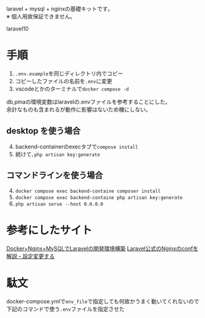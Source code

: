# 
laravel + mysql + nginxの基礎キットです｡  
※ 個人用故保証できません｡  

laravel10

# 手順
1. `.env.example`を同じディレクトリ内でコピー
2. コピーしたファイルの名前を`.env`に変更
3. vscodeとかのターミナルで`docker compose -d`

db,pmaの環境変数はlaravelの.envファイルを参考することにした｡  
余計なものも含まれるが動作に影響はないため機にしない｡

## desktop を使う場合
4. backend-containerのexecタブで`compose install`
5. 続けて､`php artisan key:generate`


## コマンドラインを使う場合
4. `docker compose exec backend-containe composer install`
5. `docker compose exec backend-containe php artisan key:generate`
6. `php artisan serve --host 0.0.0.0`

# 参考にしたサイト
[Docker+Nginx+MySQLでLaravelの開発環境構築](https://entreprogrammer.jp/laravel-nginx-docker/)
[Laravel公式のNginxのconfを解説・設定変更する](https://entreprogrammer.jp/laravel-nginx-conf/)


# 駄文
docker-compose.ymlで`env_file`で指定しても何故かうまく動いてくれないので下記のコマンドで使う`.env`ファイルを指定させた





